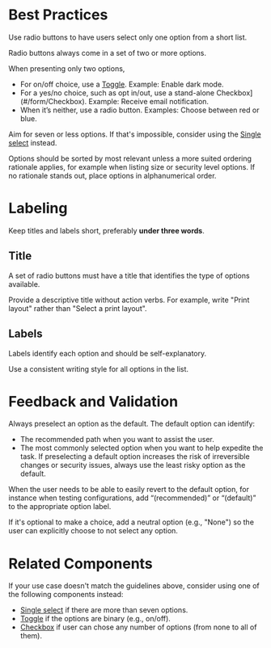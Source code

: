 # Best Practices

Use radio buttons to have users select only one option from a short list.

Radio buttons always come in a set of two or more options.

When presenting only two options,

-   For on/off choice, use a [Toggle](#/form/FlatSelect). Example: Enable dark mode.
-   For a yes/no choice, such as opt in/out, use a stand-alone Checkbox](#/form/Checkbox). Example: Receive email notification.
-   When it’s neither, use a radio button. Examples: Choose between red or blue.

Aim for seven or less options. If that's impossible, consider using the [Single select](#/form/SingleSelect) instead.

Options should be sorted by most relevant unless a more suited ordering rationale applies, for example when listing size or security level options. If no rationale stands out, place options in alphanumerical order.

# Labeling

Keep titles and labels short, preferably **under three words**.

## Title

A set of radio buttons must have a title that identifies the type of options available.

Provide a descriptive title without action verbs. For example, write "Print layout" rather than "Select a print layout".

## Labels

Labels identify each option and should be self-explanatory.

Use a consistent writing style for all options in the list.

# Feedback and Validation

Always preselect an option as the default. The default option can identify:

-   The recommended path when you want to assist the user.
-   The most commonly selected option when you want to help expedite the task.
    If preselecting a default option increases the risk of irreversible changes or security issues, always use the least risky option as the default.

When the user needs to be able to easily revert to the default option, for instance when testing configurations, add “(recommended)” or “(default)” to the appropriate option label.

If it's optional to make a choice, add a neutral option (e.g., "None") so the user can explicitly choose to not select any option.

# Related Components

If your use case doesn't match the guidelines above, consider using one of the following components instead:

-   [Single select](#/form/SingleSelect) if there are more than seven options.
-   [Toggle](#/form/FlatSelect) if the options are binary (e.g., on/off).
-   [Checkbox](#/form/Checkbox) if user can chose any number of options (from none to all of them).
